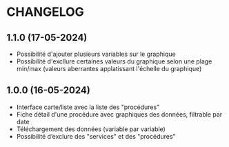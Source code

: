 CHANGELOG
=========

1.1.0 (17-05-2024)
-------------------

- Possibilité d'ajouter plusieurs variables sur le graphique
- Possibilité d'excllure certaines valeurs du graphique selon une plage min/max (valeurs aberrantes applatissant l'échelle du graphique)


1.0.0 (16-05-2024)
-------------------

- Interface carte/liste avec la liste des "procédures"
- Fiche détail d'une procédure avec graphiques des données, filtrable par date
- Téléchargement des données (variable par variable)
- Possibilité d’exclure des "services" et des "procédures"